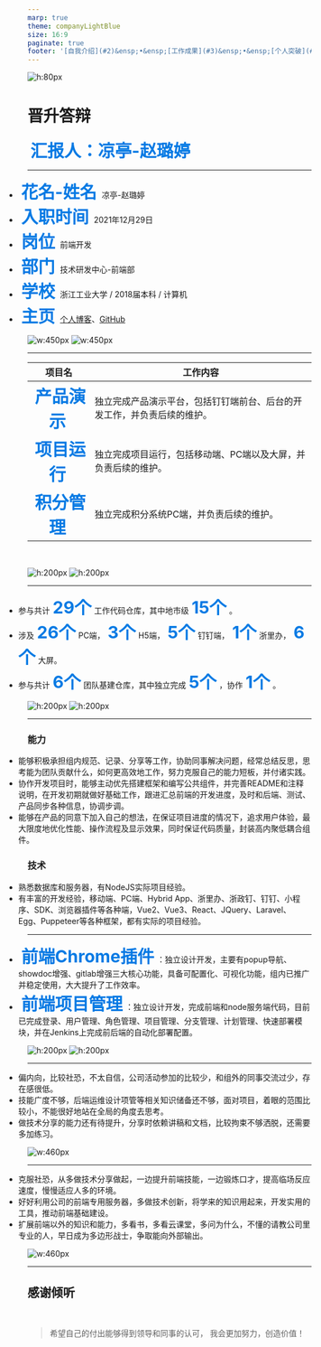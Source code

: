 ```yaml
---
marp: true
theme: companyLightBlue
size: 16:9
paginate: true
footer: '[自我介绍](#2)&ensp;•&ensp;[工作成果](#3)&ensp;•&ensp;[个人突破](#4)&ensp;•&ensp;[学习输出](#5)&ensp;•&ensp;[工作反思](#6)&ensp;•&ensp;[未来规划](#7)'
---
```


<!-- 
_paginate: false
_footer: '前端组 2023年04月21日'
_class: homePage
-->

![h:80px](../../../images/company/logo.png)

# 晋升答辩

**汇报人：凉亭-赵璐婷**


---
<!-- 
_header: 自我介绍
_class: contentPage horizontalLayout gorgeousTag
-->
<style scoped>
ul {
  margin-left: -40px;
}
</style>

- **花名-姓名** 凉亭-赵璐婷
- **入职时间** 2021年12月29日
- **岗位** 前端开发
- **部门** 技术研发中心-前端部
- **学校** 浙江工业大学 / 2018届本科 / 计算机
- **主页** [个人博客](https://zhaoluting.github.io/)、[GitHub](https://github.com/zhaoluting)

![w:450px](./pics/blog.png)
![w:450px](./pics/github.png)

---

<!-- 
_header: 工作内容
_class: contentPage horizontalImages
-->

项目名|工作内容
:---:|---
**产品演示**|独立完成产品演示平台，包括钉钉端前台、后台的开发工作，并负责后续的维护。
**项目运行**|独立完成项目运行，包括移动端、PC端以及大屏，并负责后续的维护。
**积分管理**|独立完成积分系统PC端，并负责后续的维护。

<br/>

![h:200px](./pics/blog.png)
![h:200px](./pics/github.png)

---
<!-- 
_header: 工作成果
_class: contentPage horizontalImages
-->
<style scoped>
strong {
  font-size: 30px;
  color: #057AE4;
  margin: 0 5px;
}
</style>

- 参与共计**29个**工作代码仓库，其中地市级**15个**。
- 涉及**26个**PC端，**3个**H5端，**5个**钉钉端，**1个**浙里办，**6个**大屏。
- 参与共计**6个**团队基建仓库，其中独立完成**5个**，协作**1个**。

![h:200px](./pics/blog.png)
![h:200px](./pics/github.png)

---
<!-- 
_header: 个人突破
_class: contentPage
-->
### 能力

- 能够积极承担组内规范、记录、分享等工作，协助同事解决问题，经常总结反思，思考能为团队贡献什么，如何更高效地工作，努力克服自己的能力短板，并付诸实践。
- 协作开发项目时，能够主动优先搭建框架和编写公共组件，并完善README和注释说明，在开发初期就做好基础工作，跟进汇总前端的开发进度，及时和后端、测试、产品同步各种信息，协调步调。
- 能够在产品的同意下加入自己的想法，在保证项目进度的情况下，追求用户体验，最大限度地优化性能、操作流程及显示效果，同时保证代码质量，封装高内聚低耦合组件。

### 技术

- 熟悉数据库和服务器，有NodeJS实际项目经验。
- 有丰富的开发经验，移动端、PC端、Hybrid App、浙里办、浙政钉、钉钉、小程序、SDK、浏览器插件等各种端，Vue2、Vue3、React、JQuery、Laravel、Egg、Puppeteer等各种框架，都有实际的项目经验。

---
<!-- 
_header: 学习输出
_class: contentPage horizontalImages
-->

- **前端Chrome插件**：独立设计开发，主要有popup导航、showdoc增强、gitlab增强三大核心功能，具备可配置化、可视化功能，组内已推广并稳定使用，大大提升了工作效率。
- **前端项目管理**：独立设计开发，完成前端和node服务端代码，目前已完成登录、用户管理、角色管理、项目管理、分支管理、计划管理、快速部署模块，并在Jenkins上完成前后端的自动化部署配置。

![h:200px](./pics/blog.png)
![h:200px](./pics/github.png)

---
<!-- 
_header: 工作反思
_class: contentPage horizontalLayout
-->

- 偏内向，比较社恐，不太自信，公司活动参加的比较少，和组外的同事交流过少，存在感很低。
- 技能广度不够，后端运维设计项管等相关知识储备还不够，面对项目，着眼的范围比较小，不能很好地站在全局的角度去思考。
- 做技术分享的能力还有待提升，分享时依赖讲稿和文档，比较拘束不够洒脱，还需要多加练习。

![w:460px](../../../images/company/reflect.png)

---
<!-- 
_header: 未来规划
_class: contentPage horizontalLayout
-->

- 克服社恐，从多做技术分享做起，一边提升前端技能，一边锻炼口才，提高临场反应速度，慢慢适应人多的环境。
- 好好利用公司的前端专用服务器，多做技术创新，将学来的知识用起来，开发实用的工具，推动前端基础建设。
- 扩展前端以外的知识和能力，多看书，多看云课堂，多问为什么，不懂的请教公司里专业的人，早日成为多边形战士，争取能向外部输出。

![w:460px](../../../images/company/planning.png)

---
<!--
_paginate: false
_header: ''
_footer: 凉亭-赵璐婷&emsp;2023年04月21日&emsp;Thank you for your time and attention.
_class: thanksPage
-->

## 感谢倾听

<br/>

> 希望自己的付出能够得到领导和同事的认可，
> 我会更加努力，创造价值！
